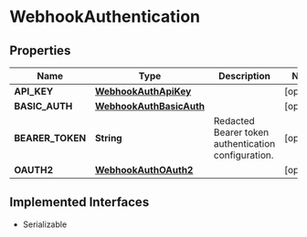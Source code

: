 

# WebhookAuthentication


## Properties

| Name | Type | Description | Notes |
|------------ | ------------- | ------------- | -------------|
|**API_KEY** | [**WebhookAuthApiKey**](WebhookAuthApiKey.md) |  |  [optional] |
|**BASIC_AUTH** | [**WebhookAuthBasicAuth**](WebhookAuthBasicAuth.md) |  |  [optional] |
|**BEARER_TOKEN** | **String** | Redacted Bearer token authentication configuration. |  [optional] |
|**OAUTH2** | [**WebhookAuthOAuth2**](WebhookAuthOAuth2.md) |  |  [optional] |


## Implemented Interfaces

* Serializable


